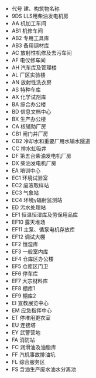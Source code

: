 - 代号	建、构筑物名称
- 9DS	LLS用柴油发电机房
- AA	机加工车间
- AB1	机修车间
- AB2	专用工具库
- AB3	备用钢材库
- AC	放射性机修及去污车间
- AF	电仪修车间
- AH	汽车库及管理楼
- AL	厂区实验楼
- AN	放射性洗衣房
- AS	特种车库
- AX	化学试剂库
- BA	综合办公楼
- BD	信息文档中心
- BX	生产办公楼
- CA	核辅助厂房
- CB1	闸门井厂房
- CB2	冷却水和重要厂用水输水隧道
- CC	排水虹吸井
- DF	第五台柴油发电机厂房
- DX	柴油发电机厂房
- EA	培训中心
- EC1	环境试验室
- EC2	废液取样站
- EC3	气象站
- EC4	环境γ辐射监测站
- ED	污水处理站
- EF1	恒温恒湿库及劳保用品库
- EF10	露天堆场
- EF11	主泵、循泵电机存放库
- EF12	调试大棚
- EF2	恒湿库
- EF3	一般室内库
- EF4	仓库区办公楼
- EF5	仓库区门卫
- EF6	停车库
- EF7	大宗材料库
- EF8	棚库1
- EF9	棚库2
- EI	宣教展览中心
- EM	应急指挥中心
- ET	停堆用更衣室
- EU	连接塔
- EY	武警营地
- FA	消防站
- FC	润滑油及油脂库
- FF	汽机事故排油坑
- FL	综合服务区
- FS	含油生产废水油水分离池
